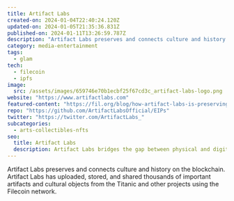 ```yaml
---
title: Artifact Labs
created-on: 2024-01-04T22:40:24.120Z
updated-on: 2024-01-05T21:35:36.831Z
published-on: 2024-01-11T13:26:59.787Z
description: "Artifact Labs preserves and connects culture and history on the blockchain."
category: media-entertainment
tags:
  - glam
tech:
  - filecoin
  - ipfs
image:
  src: /assets/images/659746e70b1ecbf25f67cd3c_artifact-labs-logo.png
website: "https://www.artifactlabs.com"
featured-content: "https://fil.org/blog/how-artifact-labs-is-preserving-and-connecting-history-and-culture-using-the-blockchain/"
repo: "https://github.com/ArtifactLabsOfficial/EIPs"
twitter: "https://twitter.com/ArtifactLabs_"
subcategories:
  - arts-collectibles-nfts
seo:
  title: Artifact Labs
  description: Artifact Labs bridges the gap between physical and digital collectibles.
---
```


Artifact Labs preserves and connects culture and history on the blockchain. Artifact Labs has uploaded, stored, and shared thousands of important artifacts and cultural objects from the Titanic and other projects using the Filecoin network.
